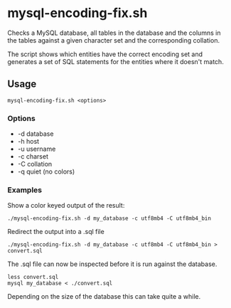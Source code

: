 # mysql-encoding-fix.sh

Checks a MySQL database, all tables in the database and the columns in the tables against a given character set and the corresponding collation.

The script shows which entities have the correct encoding set and generates a set of SQL statements for the entities where it doesn't match.

## Usage

    mysql-encoding-fix.sh <options>

### Options

  * -d database
  * -h host
  * -u username
  * -c charset
  * -C collation
  * -q quiet (no colors)

### Examples

Show a color keyed output of the result:

    ./mysql-encoding-fix.sh -d my_database -c utf8mb4 -C utf8mb4_bin

Redirect the output into a .sql file

    ./mysql-encoding-fix.sh -d my_database -c utf8mb4 -C utf8mb4_bin > convert.sql

The .sql file can now be inspected before it is run against the database.

    less convert.sql
    mysql my_database < ./convert.sql

Depending on the size of the database this can take quite a while.